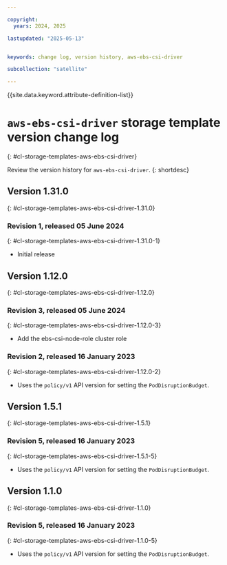 ```yaml
---

copyright:
  years: 2024, 2025

lastupdated: "2025-05-13"


keywords: change log, version history, aws-ebs-csi-driver

subcollection: "satellite"

---
```


{{site.data.keyword.attribute-definition-list}}




# `aws-ebs-csi-driver` storage template version change log
{: #cl-storage-templates-aws-ebs-csi-driver}

Review the version history for `aws-ebs-csi-driver`.
{: shortdesc}



## Version 1.31.0
{: #cl-storage-templates-aws-ebs-csi-driver-1.31.0}


### Revision 1, released 05 June 2024
{: #cl-storage-templates-aws-ebs-csi-driver-1.31.0-1}

- Initial release



## Version 1.12.0
{: #cl-storage-templates-aws-ebs-csi-driver-1.12.0}


### Revision 3, released 05 June 2024
{: #cl-storage-templates-aws-ebs-csi-driver-1.12.0-3}

- Add the ebs-csi-node-role cluster role 

### Revision 2, released 16 January 2023
{: #cl-storage-templates-aws-ebs-csi-driver-1.12.0-2}

- Uses the `policy/v1` API version for setting the `PodDisruptionBudget`. 



## Version 1.5.1
{: #cl-storage-templates-aws-ebs-csi-driver-1.5.1}


### Revision 5, released 16 January 2023
{: #cl-storage-templates-aws-ebs-csi-driver-1.5.1-5}

- Uses the `policy/v1` API version for setting the `PodDisruptionBudget`. 



## Version 1.1.0
{: #cl-storage-templates-aws-ebs-csi-driver-1.1.0}


### Revision 5, released 16 January 2023
{: #cl-storage-templates-aws-ebs-csi-driver-1.1.0-5}

- Uses the `policy/v1` API version for setting the `PodDisruptionBudget`. 
